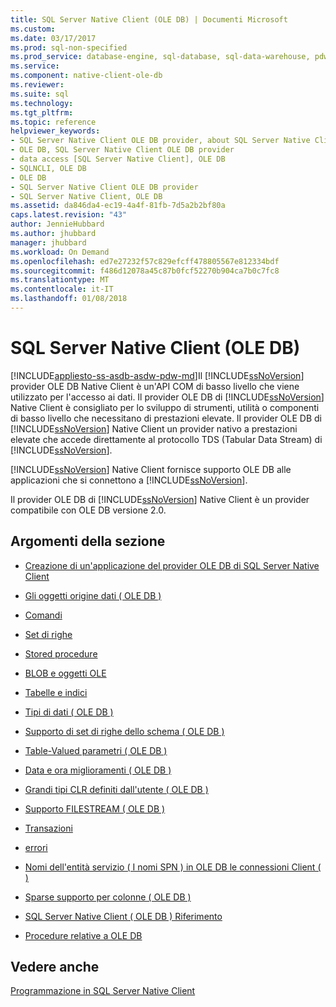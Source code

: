 ```yaml
---
title: SQL Server Native Client (OLE DB) | Documenti Microsoft
ms.custom: 
ms.date: 03/17/2017
ms.prod: sql-non-specified
ms.prod_service: database-engine, sql-database, sql-data-warehouse, pdw
ms.service: 
ms.component: native-client-ole-db
ms.reviewer: 
ms.suite: sql
ms.technology: 
ms.tgt_pltfrm: 
ms.topic: reference
helpviewer_keywords:
- SQL Server Native Client OLE DB provider, about SQL Server Native Client OLE DB provider
- OLE DB, SQL Server Native Client OLE DB provider
- data access [SQL Server Native Client], OLE DB
- SQLNCLI, OLE DB
- OLE DB
- SQL Server Native Client OLE DB provider
- SQL Server Native Client, OLE DB
ms.assetid: da846da4-ec19-4a4f-81fb-7d5a2b2bf80a
caps.latest.revision: "43"
author: JennieHubbard
ms.author: jhubbard
manager: jhubbard
ms.workload: On Demand
ms.openlocfilehash: ed7e27232f57c829efcff478805567e812334bdf
ms.sourcegitcommit: f486d12078a45c87b0fcf52270b904ca7b0c7fc8
ms.translationtype: MT
ms.contentlocale: it-IT
ms.lasthandoff: 01/08/2018
---
```

# <a name="sql-server-native-client-ole-db"></a>SQL Server Native Client (OLE DB)
[!INCLUDE[appliesto-ss-asdb-asdw-pdw-md](../../../includes/appliesto-ss-asdb-asdw-pdw-md.md)]Il [!INCLUDE[ssNoVersion](../../../includes/ssnoversion-md.md)] provider OLE DB Native Client è un'API COM di basso livello che viene utilizzato per l'accesso ai dati. Il provider OLE DB di [!INCLUDE[ssNoVersion](../../../includes/ssnoversion-md.md)] Native Client è consigliato per lo sviluppo di strumenti, utilità o componenti di basso livello che necessitano di prestazioni elevate. Il provider OLE DB di [!INCLUDE[ssNoVersion](../../../includes/ssnoversion-md.md)] Native Client un provider nativo a prestazioni elevate che accede direttamente al protocollo TDS (Tabular Data Stream) di [!INCLUDE[ssNoVersion](../../../includes/ssnoversion-md.md)].  
  
 [!INCLUDE[ssNoVersion](../../../includes/ssnoversion-md.md)] Native Client fornisce supporto OLE DB alle applicazioni che si connettono a [!INCLUDE[ssNoVersion](../../../includes/ssnoversion-md.md)].  
  
 Il provider OLE DB di [!INCLUDE[ssNoVersion](../../../includes/ssnoversion-md.md)] Native Client è un provider compatibile con OLE DB versione 2.0.  
  
## <a name="in-this-section"></a>Argomenti della sezione  
  
-   [Creazione di un'applicazione del provider OLE DB di SQL Server Native Client](../../../relational-databases/native-client-ole-db-provider/creating-a-sql-server-native-client-ole-db-provider-application.md)  
  
-   [Gli oggetti origine dati &#40; OLE DB &#41;](../../../relational-databases/native-client-ole-db-data-source-objects/data-source-objects-ole-db.md)  
  
-   [Comandi](../../../relational-databases/native-client-ole-db-commands/commands.md)  
  
-   [Set di righe](../../../relational-databases/native-client-ole-db-rowsets/rowsets.md)  
  
-   [Stored procedure](../../../relational-databases/native-client/ole-db/stored-procedures.md)  
  
-   [BLOB e oggetti OLE](../../../relational-databases/native-client-ole-db-blobs/blobs-and-ole-objects.md)  
  
-   [Tabelle e indici](../../../relational-databases/native-client-ole-db-tables-indexes/tables-and-indexes.md)  
  
-   [Tipi di dati &#40; OLE DB &#41;](../../../relational-databases/native-client-ole-db-data-types/data-types-ole-db.md)  
  
-   [Supporto di set di righe dello schema &#40; OLE DB &#41;](../../../relational-databases/native-client/ole-db/schema-rowset-support-ole-db.md)  
  
-   [Table-Valued parametri &#40; OLE DB &#41;](../../../relational-databases/native-client-ole-db-table-valued-parameters/table-valued-parameters-ole-db.md)  
  
-   [Data e ora miglioramenti &#40; OLE DB &#41;](../../../relational-databases/native-client-ole-db-date-time/date-and-time-improvements-ole-db.md)  
  
-   [Grandi tipi CLR definiti dall'utente &#40; OLE DB &#41;](../../../relational-databases/native-client/ole-db/large-clr-user-defined-types-ole-db.md)  
  
-   [Supporto FILESTREAM &#40; OLE DB &#41;](../../../relational-databases/native-client/ole-db/filestream-support-ole-db.md)  
  
-   [Transazioni](../../../relational-databases/native-client-ole-db-transactions/transactions.md)  
  
-   [errori](../../../relational-databases/native-client-ole-db-errors/errors.md)  
  
-   [Nomi dell'entità servizio &#40; I nomi SPN &#41; in OLE DB le connessioni Client &#40; &#41;](../../../relational-databases/native-client/ole-db/service-principal-names-spns-in-client-connections-ole-db.md)  
  
-   [Sparse supporto per colonne &#40; OLE DB &#41;](../../../relational-databases/native-client/ole-db/sparse-columns-support-ole-db.md)  
  
-   [SQL Server Native Client &#40; OLE DB &#41; Riferimento](../../../relational-databases/native-client-ole-db-interfaces/sql-server-native-client-ole-db-interfaces.md)  
  
-   [Procedure relative a OLE DB](../../../relational-databases/native-client-ole-db-how-to/ole-db-how-to-topics.md)  
  
## <a name="see-also"></a>Vedere anche  
 [Programmazione in SQL Server Native Client](../../../relational-databases/native-client/sql-server-native-client-programming.md)  
  
  
